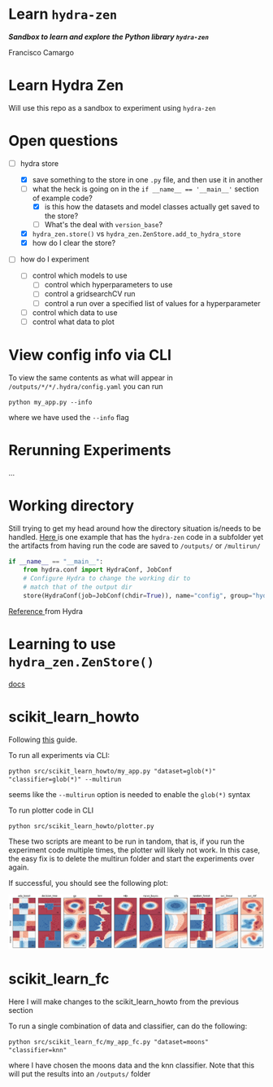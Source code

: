 Learn `hydra-zen`
======

***Sandbox to learn and explore the Python library `hydra-zen`***

Francisco Camargo

# Learn Hydra Zen

Will use this repo as a sandbox to experiment using `hydra-zen`

# Open questions

* [ ] hydra store

  * [X] save something to the store in one `.py` file, and then use it in another
  * [ ] what the heck is going on in the `if __name__ == '__main__'` section of example code?
    * [X] is this how the datasets and model classes actually get saved to the store?
    * [ ] What's the deal with `version_base`?
  * [X] `hydra_zen.store()` vs `hydra_zen.ZenStore.add_to_hydra_store`
  * [X] how do I clear the store?
* [ ] how do I experiment

  * [ ] control which models to use
    * [ ] control which hyperparameters to use
    * [ ] control a gridsearchCV run
    * [ ] control a run over a specified list of values for a hyperparameter
  * [ ] control which data to use
  * [ ] control what data to plot

# View config info via CLI

To view the same contents as what will appear in `/outputs/*/*/.hydra/config.yaml` you can run

```shell
python my_app.py --info
```

where we have used the `--info` flag

# Rerunning Experiments

...

# Working directory

Still trying to get my head around how the directory situation is/needs to be handled. [Here ](https://mit-ll-responsible-ai.github.io/hydra-zen/how_to/using_scikit_learn.html#id1)is one example that has the `hydra-zen` code in a subfolder yet the artifacts from having run the code are saved to `/outputs/` or `/multirun/`

```python
if __name__ == "__main__":  
    from hydra.conf import HydraConf, JobConf
    # Configure Hydra to change the working dir to
    # match that of the output dir
    store(HydraConf(job=JobConf(chdir=True)), name="config", group="hydra")
```

[Reference ](https://hydra.cc/docs/upgrades/1.1_to_1.2/changes_to_job_working_dir/)from Hydra

# Learning to use `hydra_zen.ZenStore()`

[docs](https://mit-ll-responsible-ai.github.io/hydra-zen/generated/hydra_zen.ZenStore.html)

# scikit_learn_howto

Following [this](https://mit-ll-responsible-ai.github.io/hydra-zen/how_to/using_scikit_learn.html) guide.

To run all experiments via CLI:

```shell
python src/scikit_learn_howto/my_app.py "dataset=glob(*)" "classifier=glob(*)" --multirun
```

seems like the `--multirun` option is needed to enable the `glob(*)` syntax

To run plotter code in CLI

```shell
python src/scikit_learn_howto/plotter.py
```

These two scripts are meant to be run in tandom, that is, if you run the experiment code multiple times, the plotter will likely not work. In this case, the easy fix is to delete the multirun folder and start the experiments over again.

If successful, you should see the following plot:

![1675139723253](image/README/1675139723253.png)

# scikit_learn_fc

Here I will make changes to the scikit_learn_howto from the previous section

To run a single combination of data and classifier, can do the following:

```shell
python src/scikit_learn_fc/my_app_fc.py "dataset=moons" "classifier=knn"
```

where I have chosen the moons data and the knn classifier. Note that this will put the results into an `/outputs/` folder
